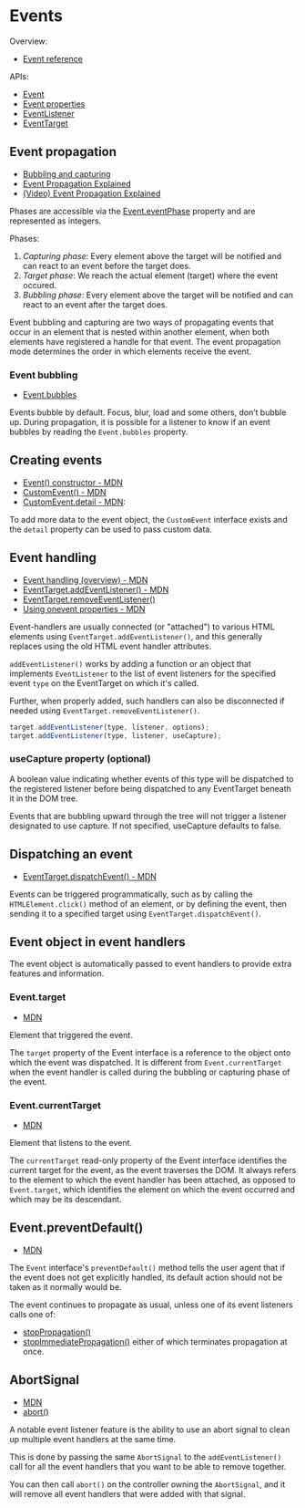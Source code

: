 # Events

Overview:

* [Event reference](https://developer.mozilla.org/en-US/docs/Web/Events)

APIs:

* [Event](https://developer.mozilla.org/en-US/docs/Web/API/Event)
* [Event properties](https://developer.mozilla.org/en-US/docs/Web/API/Event#properties)
* [EventListener](https://developer.mozilla.org/en-US/docs/Web/API/EventListener)
* [EventTarget](https://developer.mozilla.org/en-US/docs/Web/API/EventTarget)

## Event propagation

* [Bubbling and capturing](https://javascript.info/bubbling-and-capturing)
* [Event Propagation Explained](https://www.sitepoint.com/event-bubbling-javascript/)
* [(Video) Event Propagation Explained](https://www.youtube.com/watch?v=BtOrr7oTH_8)

Phases are accessible via the [Event.eventPhase](https://developer.mozilla.org/en-US/docs/Web/API/Event/eventPhase)
property and are represented as integers.

Phases:

1. *Capturing phase*: Every element above the target will be notified and can react to an event before the target does.
2. *Target phase*: We reach the actual element (target) where the event occured.
3. *Bubbling phase*: Every element above the target will be notified and can react to an event after the target does.

Event bubbling and capturing are two ways of propagating events that occur in an element that is nested within another
element, when both elements have registered a handle for that event. The event propagation mode determines the order in
which elements receive the event.

### Event bubbling

* [Event.bubbles](https://developer.mozilla.org/en-US/docs/Web/API/Event/bubbles)

Events bubble by default. Focus, blur, load and some others, don’t bubble up. During propagation, it is possible for a
listener to know if an event bubbles by reading the `Event.bubbles` property. 

## Creating events

* [Event() constructor - MDN](https://developer.mozilla.org/en-US/docs/Web/API/Event/Event)
* [CustomEvent() - MDN](https://developer.mozilla.org/en-US/docs/Web/API/CustomEvent/CustomEvent)
* [CustomEvent.detail - MDN](https://developer.mozilla.org/en-US/docs/Web/API/CustomEvent/detail): 

To add more data to the event object, the `CustomEvent` interface exists and the `detail` property can be used to pass
custom data.

## Event handling

* [Event handling (overview) - MDN](https://developer.mozilla.org/en-US/docs/Web/Events/Event_handlers)
* [EventTarget.addEventListener() - MDN](https://developer.mozilla.org/en-US/docs/Web/API/EventTarget/addEventListener)
* [EventTarget.removeEventListener()](https://developer.mozilla.org/en-US/docs/Web/API/EventTarget/removeEventListener)
* [Using onevent properties - MDN](https://developer.mozilla.org/en-US/docs/Web/Events/Event_handlers#using_onevent_properties)

Event-handlers are usually connected (or "attached") to various HTML elements using `EventTarget.addEventListener()`,
and this generally replaces using the old HTML event handler attributes.

`addEventListener()` works by adding a function or an object that implements `EventListener` to the list of event
listeners for the specified event `type` on the EventTarget on which it's called.

Further, when properly added, such handlers can also be disconnected if needed using
`EventTarget.removeEventListener()`.

```javascript
target.addEventListener(type, listener, options);
target.addEventListener(type, listener, useCapture);
```

### useCapture property (optional)

A boolean value indicating whether events of this type will be dispatched to the registered listener before being
dispatched to any EventTarget beneath it in the DOM tree. 

Events that are bubbling upward through the tree will not trigger a listener designated to use capture. If not
specified, useCapture defaults to false.

## Dispatching an event

* [EventTarget.dispatchEvent() - MDN](https://developer.mozilla.org/en-US/docs/Web/API/EventTarget/dispatchEvent)

Events can be triggered programmatically, such as by calling the `HTMLElement.click()` method of an element, or by
defining the event, then sending it to a specified target using `EventTarget.dispatchEvent()`.

## Event object in event handlers

The event object is automatically passed to event handlers to provide extra features and information.

### Event.target

* [MDN](https://developer.mozilla.org/en-US/docs/Web/API/Event/target)

Element that triggered the event.

The `target` property of the Event interface is a reference to the object onto which the event was dispatched. It is
different from `Event.currentTarget` when the event handler is called during the bubbling or capturing phase of the
event.

### Event.currentTarget 

* [MDN](https://developer.mozilla.org/en-US/docs/Web/API/Event/currentTarget)

Element that listens to the event.

The `currentTarget` read-only property of the Event interface identifies the current target for the event, as the event
traverses the DOM. It always refers to the element to which the event handler has been attached, as opposed to
`Event.target`, which identifies the element on which the event occurred and which may be its descendant.

## Event.preventDefault()

* [MDN](https://developer.mozilla.org/en-US/docs/Web/API/Event/preventDefault)

The `Event` interface's `preventDefault()` method tells the user agent that if the event does not get explicitly
handled, its default action should not be taken as it normally would be.

The event continues to propagate as usual, unless one of its event listeners calls one of:
* [stopPropagation()](https://developer.mozilla.org/en-US/docs/Web/API/Event/stopPropagation)
* [stopImmediatePropagation()](https://developer.mozilla.org/en-US/docs/Web/API/Event/stopImmediatePropagation)
either of which terminates propagation at once.

## AbortSignal

* [MDN](https://developer.mozilla.org/en-US/docs/Web/API/AbortSignal)
* [abort()](https://developer.mozilla.org/en-US/docs/Web/API/AbortController/abort)

A notable event listener feature is the ability to use an abort signal to clean up multiple event handlers at the same
time.

This is done by passing the same `AbortSignal` to the `addEventListener()` call for all the event handlers that you want
to be able to remove together.

You can then call `abort()` on the controller owning the `AbortSignal`, and it will remove all event handlers that were
added with that signal. 

